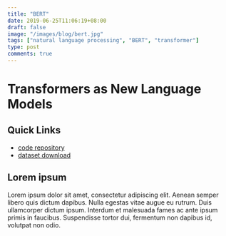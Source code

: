 ```yaml
---
title: "BERT"
date: 2019-06-25T11:06:19+08:00
draft: false
image: "/images/blog/bert.jpg"
tags: ["natural language processing", "BERT", "transformer"]
type: post
comments: true
---
```

# Transformers as New Language Models
## Quick Links
- [code repository](https://github.com/)
- [dataset download](https://www.google.com/)

## Lorem ipsum
Lorem ipsum dolor sit amet, consectetur adipiscing elit. Aenean semper libero quis dictum dapibus. Nulla egestas vitae augue eu rutrum. Duis ullamcorper dictum ipsum. Interdum et malesuada fames ac ante ipsum primis in faucibus. Suspendisse tortor dui, fermentum non dapibus id, volutpat non odio. 